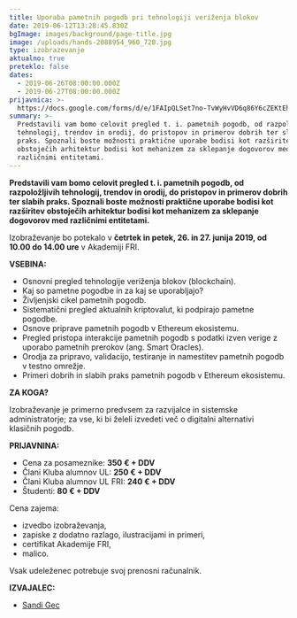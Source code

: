 ```yaml
---
title: Uporaba pametnih pogodb pri tehnologiji veriženja blokov
date: 2019-06-12T13:28:45.830Z
bgImage: images/background/page-title.jpg
image: /uploads/hands-2088954_960_720.jpg
type: izobrazevanje
aktualno: true
preteklo: false
dates:
  - 2019-06-26T08:00:00.000Z
  - 2019-06-27T08:00:00.000Z
prijavnica: >-
  https://docs.google.com/forms/d/e/1FAIpQLSet7no-TvWyHvVD6q86Y6cZEKtEh80ImEWfanv6rTbGzUdN6w/viewform
summary: >-
  Predstavili vam bomo celovit pregled t. i. pametnih pogodb, od razpoložljivih
  tehnologij, trendov in orodij, do pristopov in primerov dobrih ter slabih
  praks. Spoznali boste možnosti praktične uporabe bodisi kot razširitev
  obstoječih arhitektur bodisi kot mehanizem za sklepanje dogovorov med
  različnimi entitetami.
---
```

**Predstavili vam bomo celovit pregled t. i. pametnih pogodb, od razpoložljivih tehnologij, trendov in orodij, do pristopov in primerov dobrih ter slabih praks. Spoznali boste možnosti praktične uporabe bodisi kot razširitev obstoječih arhitektur bodisi kot mehanizem za sklepanje dogovorov med različnimi entitetami.**

Izobraževanje bo potekalo v **četrtek in petek, 26. in 27. junija 2019, od 10.00 do 14.00 ure** v Akademiji FRI.

**VSEBINA:**

* Osnovni pregled tehnologije veriženja blokov (blockchain).
* Kaj so pametne pogodbe in za kaj se uporabljajo?
* Življenjski cikel pametnih pogodb.
* Sistematični pregled aktualnih kriptovalut, ki podpirajo pametne pogodbe.
* Osnove priprave pametnih pogodb v Ethereum ekosistemu.
* Pregled pristopa interakcije pametnih pogodb s podatki izven verige z uporabo pametnih prerokov (ang. Smart Oracles).
* Orodja za pripravo, validacijo, testiranje in namestitev pametnih pogodb v testno omrežje.
* Primeri dobrih in slabih praks pametnih pogodb v Ethereum ekosistemu.

**ZA KOGA?**

Izobraževanje je primerno predvsem za razvijalce in sistemske administratorje; za vse, ki bi želeli izvedeti več o digitalni alternativi klasičnih pogodb.

**PRIJAVNINA:**

* Cena za posameznike: **350 € + DDV**
* Člani Kluba alumnov UL: **250 € + DDV**
* Člani Kluba alumnov UL FRI: **240 € + DDV**
* Študenti: **80 € + DDV**

Cena zajema:

* izvedbo izobraževanja,
* zapiske z dodatno razlago, ilustracijami in primeri,
* certifikat Akademije FRI,
* malico.

Vsak udeleženec potrebuje svoj prenosni računalnik.

**IZVAJALEC:**

* [Sandi Gec](/izvajalci/sandi-gec/)
